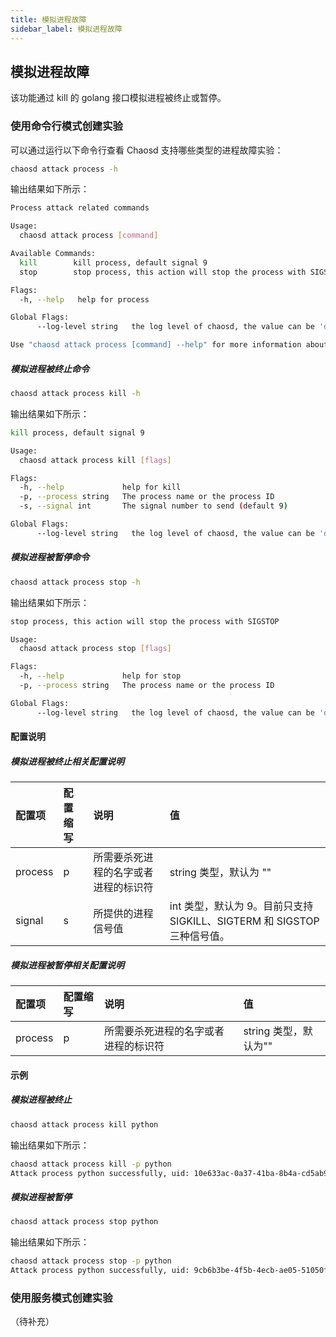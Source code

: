```yaml
---
title: 模拟进程故障
sidebar_label: 模拟进程故障
---
```


## 模拟进程故障

该功能通过 kill 的 golang 接口模拟进程被终止或暂停。

### 使用命令行模式创建实验

可以通过运行以下命令行查看 Chaosd 支持哪些类型的进程故障实验：

```bash
chaosd attack process -h
```

输出结果如下所示：

```bash
Process attack related commands

Usage:
  chaosd attack process [command]

Available Commands:
  kill        kill process, default signal 9
  stop        stop process, this action will stop the process with SIGSTOP

Flags:
  -h, --help   help for process

Global Flags:
      --log-level string   the log level of chaosd, the value can be 'debug', 'info', 'warn' and 'error'

Use "chaosd attack process [command] --help" for more information about a command.
```

##### 模拟进程被终止命令

```bash
chaosd attack process kill -h
```

输出结果如下所示：

```bash
kill process, default signal 9

Usage:
  chaosd attack process kill [flags]

Flags:
  -h, --help             help for kill
  -p, --process string   The process name or the process ID
  -s, --signal int       The signal number to send (default 9)

Global Flags:
      --log-level string   the log level of chaosd, the value can be 'debug', 'info', 'warn' and 'error'
```

##### 模拟进程被暂停命令

```bash
chaosd attack process stop -h
```

输出结果如下所示：

```bash
stop process, this action will stop the process with SIGSTOP

Usage:
  chaosd attack process stop [flags]

Flags:
  -h, --help             help for stop
  -p, --process string   The process name or the process ID

Global Flags:
      --log-level string   the log level of chaosd, the value can be 'debug', 'info', 'warn' and 'error'
```

#### 配置说明

##### 模拟进程被终止相关配置说明

| 配置项  | 配置缩写 | 说明                                 | 值                                                           |
| :------ | :------- | :----------------------------------- | :----------------------------------------------------------- |
| process | p        | 所需要杀死进程的名字或者进程的标识符 | string 类型，默认为 ""                                        |
| signal  | s        | 所提供的进程信号值                   | int 类型，默认为 9。目前只支持 SIGKILL、SIGTERM 和 SIGSTOP 三种信号值。 |

##### 模拟进程被暂停相关配置说明

| 配置项  | 配置缩写 | 说明                                 | 值                    |
| :------ | :------- | :----------------------------------- | :-------------------- |
| process | p        | 所需要杀死进程的名字或者进程的标识符 | string 类型，默认为"" |

#### 示例

##### 模拟进程被终止

```bash
chaosd attack process kill python
```

输出结果如下所示：

```bash
chaosd attack process kill -p python
Attack process python successfully, uid: 10e633ac-0a37-41ba-8b4a-cd5ab92099f9
```

##### 模拟进程被暂停

```bash
chaosd attack process stop python
```

输出结果如下所示：

```bash
chaosd attack process stop -p python
Attack process python successfully, uid: 9cb6b3be-4f5b-4ecb-ae05-51050fcd0010
```

### 使用服务模式创建实验

（待补充）
